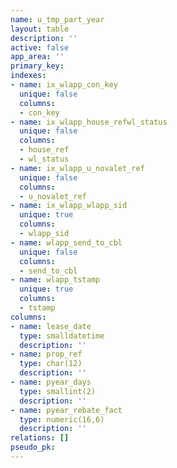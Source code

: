 ```yaml
---
name: u_tmp_part_year
layout: table
description: ''
active: false
app_area: ''
primary_key: 
indexes:
- name: ix_wlapp_con_key
  unique: false
  columns:
  - con_key
- name: ix_wlapp_house_refwl_status
  unique: false
  columns:
  - house_ref
  - wl_status
- name: ix_wlapp_u_novalet_ref
  unique: false
  columns:
  - u_novalet_ref
- name: ix_wlapp_wlapp_sid
  unique: true
  columns:
  - wlapp_sid
- name: wlapp_send_to_cbl
  unique: false
  columns:
  - send_to_cbl
- name: wlapp_tstamp
  unique: true
  columns:
  - tstamp
columns:
- name: lease_date
  type: smalldatetime
  description: ''
- name: prop_ref
  type: char(12)
  description: ''
- name: pyear_days
  type: smallint(2)
  description: ''
- name: pyear_rebate_fact
  type: numeric(16,6)
  description: ''
relations: []
pseudo_pk: 
---
```


